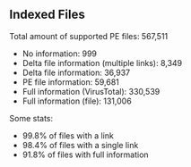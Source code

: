 ## Indexed Files

<!--FileStats-->
Total amount of supported PE files: 567,511

* No information: 999
* Delta file information (multiple links): 8,349
* Delta file information: 36,937
* PE file information: 59,681
* Full information (VirusTotal): 330,539
* Full information (file): 131,006

Some stats:

* 99.8% of files with a link
* 98.4% of files with a single link
* 91.8% of files with full information
<!--/FileStats-->
